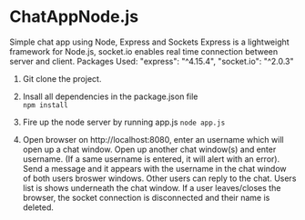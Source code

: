 # ChatAppNode.js
Simple chat app using Node, Express and Sockets 
Express is a lightweight framework for Node.js, socket.io enables real time connection between server and client. 
Packages Used:
"express": "^4.15.4",
"socket.io": "^2.0.3"

1. Git clone the project.

2. Insall all dependencies in the package.json file  
`npm install`

3. Fire up the node server by running app.js
`node app.js`

4. Open browser on http://localhost:8080, enter an username which will open up a chat window. Open up another chat window(s) and enter username. (If a same username is entered, it will alert with an error).
Send a message and it appears with the username in the chat window of both users broswer windows. Other users can reply to the chat. 
Users list is shows underneath the chat window. If a user leaves/closes the browser, the socket connection is disconnected and their name is deleted.

